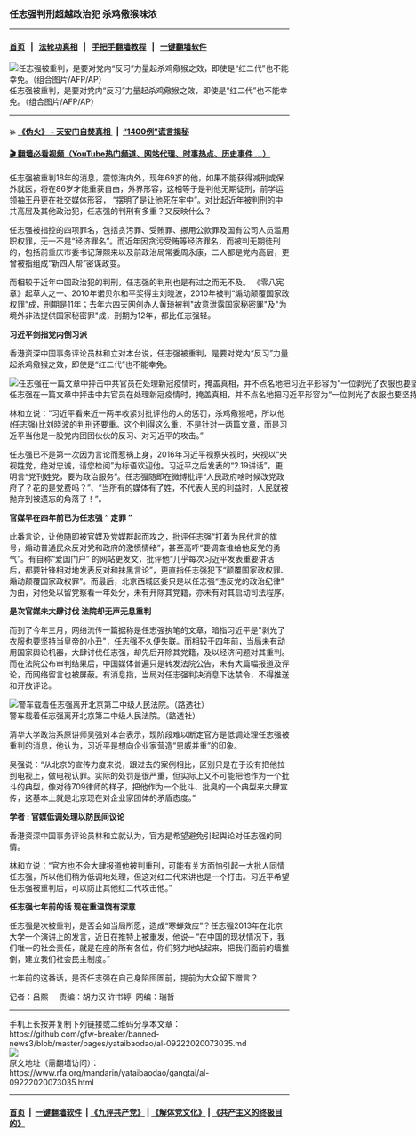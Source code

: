 ### 任志强判刑超越政治犯   杀鸡儆猴味浓
------------------------

#### [首页](https://github.com/gfw-breaker/banned-news3/blob/master/README.md) &nbsp;&nbsp;|&nbsp;&nbsp; [法轮功真相](https://github.com/begood0513/basic/blob/master/README.md)  &nbsp;&nbsp;|&nbsp;&nbsp; [手把手翻墙教程](https://github.com/gfw-breaker/guides/wiki)  &nbsp;&nbsp;|&nbsp;&nbsp; [一键翻墙软件](https://github.com/gfw-breaker/nogfw/blob/master/README.md)  



<div id="headerimg">
 <img alt="任志强被重判，是要对党内“反习”力量起杀鸡儆猴之效，即使是“红二代”也不能幸免。（组合图片/AFP/AP）" src="https://www.rfa.org/mandarin/yataibaodao/gangtai/al-09222020073035.html/000_8QG2UN-1.jpg/@@images/8bd61ef7-eb2c-42de-8d88-b0f1e54845d5.jpeg" title="任志强被重判，是要对党内“反习”力量起杀鸡儆猴之效，即使是“红二代”也不能幸免。（组合图片/AFP/AP）"/>
 <div id="headerimgcontents">
  <div id="headerimgcaption">
   <span>
    任志强被重判，是要对党内“反习”力量起杀鸡儆猴之效，即使是“红二代”也不能幸免。（组合图片/AFP/AP）
   </span>
   <!-- zoomattribute -->
  </div>
  <!-- headerimgcaption -->
 </div>
 <!-- headerimagecontents -->
</div>

<hr/>


#### 💥 [《伪火》 - 天安门自焚真相 ](http://158.247.195.190:10000/videos/blog/weihuo.html)&nbsp; |&nbsp; [“1400例”谎言揭秘  ](http://158.247.195.190:10000/videos/blog/jiexi1400.html)

#### [ 🎬  翻墙必看视频（YouTube热门频道、网站代理、时事热点、历史事件 ...）](https://github.com/gfw-breaker/links/blob/master/banned.md)

<div id="storytext">
 <div>
  <div class="slot_header">
  </div>
 </div>
 <p>
 </p>
 <p>
  任志强被重判18年的消息，震惊海内外，现年69岁的他，如果不能获得减刑或保外就医，将在86岁才能重获自由，外界形容，这相等于是判他无期徒刑，前学运领袖王丹更在社交媒体形容， “摆明了是让他死在牢中”。对比起近年被判刑的中共高层及其他政治犯，任志强的判刑有多重？又反映什么？
 </p>
 <p>
  任志强被指控的四项罪名，包括贪污罪、受贿罪、挪用公款罪及国有公司人员滥用职权罪，无一不是“经济罪名”。而近年因贪污受贿等经济罪名，而被判无期徒刑的，包括前重庆市委书记薄熙来以及前政治局常委周永康，二人都是党内高层，更曾被指组成“新四人帮”密谋政变。
 </p>
 <p>
 </p>
 <p>
 </p>
 <p>
  而相较于近年中国政治犯的判刑，任志强的判刑也是有过之而无不及。 《零八宪章》起草人之一、2010年诺贝尔和平奖得主刘晓波，2010年被判“煽动颠覆国家政权罪”成，刑期是11年；去年六四天网创办人黄琦被判"故意泄露国家秘密罪"及"为境外非法提供国家秘密罪"成，刑期为12年，都比任志强轻。
 </p>
 <p>
  <b>
   习近平剑指党内倒习派
  </b>
 </p>
 <p>
  香港资深中国事务评论员林和立对本台说，任志强被重判，是要对党内“反习”力量起杀鸡儆猴之效，即使是“红二代”也不能幸免。
 </p>
 <p>
 </p>
 <p>
  <div class="image-inline captioned" style="width:1500px;">
   <div style="width:1500px;">
    <img alt="任志强在一篇文章中抨击中共官员在处理新冠疫情时，掩盖真相，并不点名地把习近平形容为“一位剥光了衣服也要坚持当皇帝的小丑”。（视频截图/YouTube）" src="https://www.rfa.org/mandarin/yataibaodao/renquanfazhi/ql2-07242020072123.html/rzjc.jpg" title="任志强在一篇文章中抨击中共官员在处理新冠疫情时，掩盖真相，并不点名地把习近平形容为“一位剥光了衣服也要坚持当皇帝的小丑”。（视频截图/YouTube）"/>
   </div>
   <div class="image-caption">
    <span style="width:1500px;">
     任志强在一篇文章中抨击中共官员在处理新冠疫情时，掩盖真相，并不点名地把习近平形容为“一位剥光了衣服也要坚持当皇帝的小丑”。（视频截图/YouTube）
    </span>
    <span class="copyright">
    </span>
   </div>
  </div>
 </p>
 <p>
  林和立说：“习近平看来近一两年收紧对批评他的人的惩罚，杀鸡儆猴吧，所以他(任志强)比刘晓波的判刑还要重。这个判得这么重，不是针对一两篇文章，而是习近平当他是一股党内团团伙伙的反习、对习近平的攻击。”
 </p>
 <p>
  任志强已不是第一次因为言论而惹祸上身，2016年习近平视察央视时，央视以“央视姓党，绝对忠诚，请您检阅”为标语欢迎他。习近平之后发表的“2.19讲话”，更明言“党刊姓党，要为政治服务”。任志强随即在微博批评“人民政府啥时候改党政府了？花的是党费吗？”、“当所有的媒体有了姓，不代表人民的利益时，人民就被抛弃到被遗忘的角落了！”。
 </p>
 <p>
  <b>
   官媒早在四年前已为任志强
  </b>
  <b>
   “
  </b>
  <b>
   定罪
  </b>
  <b>
   ”
  </b>
 </p>
 <p>
  此番言论，让他随即被官媒及党媒群起而攻之，批评任志强“打着为民代言的旗号，煽动普通民众反对党和政府的激愤情绪”，甚至高呼“要调查谁给他反党的勇气”。有自称“爱国门户” 的网站更发文，批评他“几乎每次习近平发表重要讲话后，都要针锋相对地发表反对和抹黑言论”，更直指任志强犯下“颠覆国家政权罪、煽动颠覆国家政权罪”。而最后，北京西城区委只是以任志强“违反党的政治纪律” 为由，对他处以留党察看一年处分，未有开除其党籍，亦未有对其启动司法程序。
 </p>
 <p>
  <b>
   是次官媒未大肆讨伐
  </b>
  <b>
  </b>
  <b>
   法院却无声无息重判
  </b>
 </p>
 <p>
  而到了今年三月，网络流传一篇据称是任志强执笔的文章，暗指习近平是"剥光了衣服也要坚持当皇帝的小丑"，任志强不久便失联。而相较于四年前，当局未有动用国家舆论机器，大肆讨伐任志强，却先后开除其党籍，及以经济问题对其重判。而在法院公布审判结果后，中国媒体普遍只是转发法院公告，未有大篇幅报道及评论，而网络留言也被屏蔽。有消息指，当局对任志强判决消息下达禁令，不得推送和开放评论。
 </p>
 <p>
 </p>
 <p>
  <div class="image-inline captioned" style="width:1500px;">
   <div style="width:1500px;">
    <img alt="警车载着任志强离开北京第二中级人民法院。（路透社）" src="https://www.rfa.org/mandarin/yataibaodao/gangtai/al-09222020073035.html/2020-09-22T044635Z_746888131_RC2G3J9LJI5X_RTRMADP_3_CHINA-POLITICS-DISSENT-1.jpg" title="警车载着任志强离开北京第二中级人民法院。（路透社）"/>
   </div>
   <div class="image-caption">
    <span style="width:1500px;">
     警车载着任志强离开北京第二中级人民法院。（路透社）
    </span>
    <span class="copyright">
    </span>
   </div>
  </div>
 </p>
 <p>
  清华大学政治系原讲师吴强对本台表示，现阶段难以断定官方是低调处理任志强被重判的消息，他认为，习近平是想向企业家营造“恩威并重”的印象。
 </p>
 <p>
  吴强说：“从北京的宣传力度来说，跟过去的案例相比，区别只是在于没有把他拉到电视上，做电视认罪。实际的处罚是很严重，但实际上又不可能把他作为一个批斗的典型，像对待709律师的样子，把他作为一个批斗、批臭的一个典型来大肆宣传，这基本上就是北京现在对企业家团体的矛盾态度。”
 </p>
 <p>
  <b>
   学者
  </b>
  <b>
   :
  </b>
  <b>
   官媒低调处理以防民间议论
  </b>
 </p>
 <p>
  香港资深中国事务评论员林和立就认为，官方是希望避免引起舆论对任志强的同情。
 </p>
 <p>
  林和立说：“官方也不会大肆报道他被判重刑，可能有关方面怕引起一大批人同情任志强，所以他们稍为低调地处理，但这对红二代来讲也是一个打击。习近平希望任志强被重判后，可以防止其他红二代攻击他。”
 </p>
 <p>
  <b>
   任志强七年前的话
  </b>
  <b>
  </b>
  <b>
   现在重温饶有深意
  </b>
 </p>
 <p>
  任志强是次被重判，是否会如当局所愿，造成“寒蝉效应”？任志强2013年在北京大学一个演讲上的发言，近日在推特上被重发，他说─ “在中国的现状情况下，我们唯一的社会责任，就是在座的所有各位，你们努力地站起来，把我们面前的墙推倒，建立我们社会民主制度。”
 </p>
 <p>
  七年前的这番话，是否任志强在自己身陷囹圄前，提前为大众留下赠言？
 </p>
 <p>
 </p>
 <p>
  记者：吕熙     责编：胡力汉 许书婷  网编：瑞哲
 </p>
</div>

<hr/>
手机上长按并复制下列链接或二维码分享本文章：<br/>
https://github.com/gfw-breaker/banned-news3/blob/master/pages/yataibaodao/al-09222020073035.md <br/>
<a href='https://github.com/gfw-breaker/banned-news3/blob/master/pages/yataibaodao/al-09222020073035.md'><img src='https://github.com/gfw-breaker/banned-news3/blob/master/pages/yataibaodao/al-09222020073035.md.png'/></a> <br/>
原文地址（需翻墙访问）：https://www.rfa.org/mandarin/yataibaodao/gangtai/al-09222020073035.html


------------------------
#### [首页](https://github.com/gfw-breaker/banned-news3/blob/master/README.md) &nbsp;|&nbsp; [一键翻墙软件](https://github.com/gfw-breaker/nogfw/blob/master/README.md) &nbsp;| [《九评共产党》](https://github.com/gfw-breaker/9ping.md/blob/master/README.md#九评之一评共产党是什么) | [《解体党文化》](https://github.com/gfw-breaker/jtdwh.md/blob/master/README.md) | [《共产主义的终极目的》](https://github.com/gfw-breaker/gczydzjmd.md/blob/master/README.md)


<img src='http://gfw-breaker.win/banned-news3/pages/yataibaodao/al-09222020073035.md' width='0px' height='0px'/>